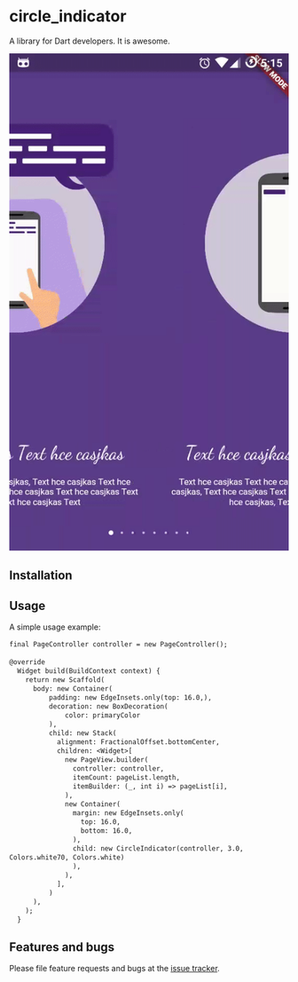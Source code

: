 # circle_indicator

A library for Dart developers. It is awesome.

![Demo:](/indicator.gif)

## Installation




## Usage

A simple usage example:
    
    final PageController controller = new PageController();
    
    @override
      Widget build(BuildContext context) {
        return new Scaffold(
          body: new Container(
              padding: new EdgeInsets.only(top: 16.0,),
              decoration: new BoxDecoration(
                  color: primaryColor
              ),
              child: new Stack(
                alignment: FractionalOffset.bottomCenter,
                children: <Widget>[
                  new PageView.builder(
                    controller: controller,
                    itemCount: pageList.length,
                    itemBuilder: (_, int i) => pageList[i],
                  ),
                  new Container(
                    margin: new EdgeInsets.only(
                      top: 16.0,
                      bottom: 16.0,
                    ),
                    child: new CircleIndicator(controller, 3.0, Colors.white70, Colors.white)
                    ),
                  ),
                ],
              )
          ),
        );
      }

## Features and bugs

Please file feature requests and bugs at the [issue tracker][tracker].

[tracker]: https://github.com/thelong1EU/circle_indicator/issues
